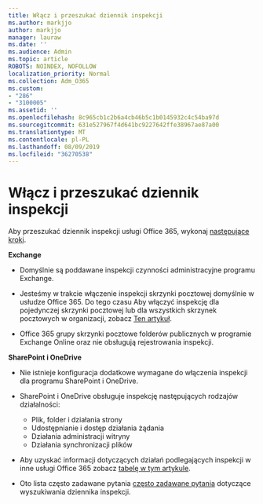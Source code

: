 ```yaml
---
title: Włącz i przeszukać dziennik inspekcji
ms.author: markjjo
author: markjjo
manager: lauraw
ms.date: ''
ms.audience: Admin
ms.topic: article
ROBOTS: NOINDEX, NOFOLLOW
localization_priority: Normal
ms.collection: Adm_O365
ms.custom:
- "286"
- "3100005"
ms.assetid: ''
ms.openlocfilehash: 8c965cb1c2b6a4cb46b5c1b0145932c4c54ba97d
ms.sourcegitcommit: 631e527967f4d641bc9227642ffe38967ae87a00
ms.translationtype: MT
ms.contentlocale: pl-PL
ms.lasthandoff: 08/09/2019
ms.locfileid: "36270538"
---
```

# <a name="enable-and-search-audit-log"></a>Włącz i przeszukać dziennik inspekcji

Aby przeszukać dziennik inspekcji usługi Office 365, wykonaj [następujące kroki](https://docs.microsoft.com/office365/securitycompliance/search-the-audit-log-in-security-and-compliance#search-the-audit-log).

**Exchange**

- Domyślnie są poddawane inspekcji czynności administracyjne programu Exchange.

- Jesteśmy w trakcie włączenie inspekcji skrzynki pocztowej domyślnie w usłudze Office 365. Do tego czasu Aby włączyć inspekcję dla pojedynczej skrzynki pocztowej lub dla wszystkich skrzynek pocztowych w organizacji, zobacz [Ten artykuł](https://docs.microsoft.com/office365/securitycompliance/enable-mailbox-auditing).

- Office 365 grupy skrzynki pocztowe folderów publicznych w programie Exchange Online oraz nie obsługują rejestrowania inspekcji.

**SharePoint i OneDrive**

- Nie istnieje konfiguracja dodatkowe wymagane do włączenia inspekcji dla programu SharePoint i OneDrive.

- SharePoint i OneDrive obsługuje inspekcję następujących rodzajów działalności:

    - Plik, folder i działania strony
    - Udostępnianie i dostęp działania żądania
    - Działania administracji witryny
    - Działania synchronizacji plików

- Aby uzyskać informacji dotyczących działań podlegających inspekcji w inne usługi Office 365 zobacz [tabelę w tym artykule](https://docs.microsoft.com/office365/securitycompliance/search-the-audit-log-in-security-and-compliance#audited-activities).

- Oto lista często zadawane pytania [często zadawane pytania](https://docs.microsoft.com/office365/securitycompliance/search-the-audit-log-in-security-and-compliance#frequently-asked-questions) dotyczące wyszukiwania dziennika inspekcji.